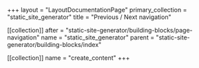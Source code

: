 +++
layout = "LayoutDocumentationPage"
primary_collection = "static_site_generator"
title = "Previous / Next navigation"

[[collection]]
after = "static-site-generator/building-blocks/page-navigation"
name = "static_site_generator"
parent = "static-site-generator/building-blocks/index"

[[collection]]
name = "create_content"
+++
